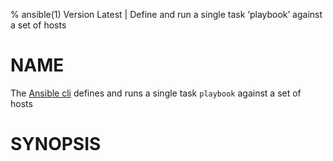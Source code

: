 % ansible(1) Version Latest | Define and run a single task ‘playbook’ against a set of hosts
# NAME

The [Ansible cli](https://docs.ansible.com/ansible/latest/cli/ansible.html) defines and runs 
a single task `playbook` against a set of hosts

# SYNOPSIS

```bash
```